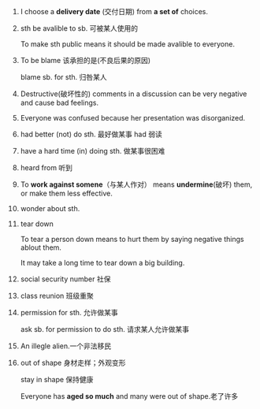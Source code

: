 1. I choose a **delivery date** (交付日期) from **a set of** choices.

2. sth be avalible to sb. 可被某人使用的

   To make sth public means it should be made avalible to everyone.

3. To be blame 该承担的是(不良后果的原因)

    blame sb. for sth. 归咎某人

4. Destructive(破坏性的) comments in a discussion can be very negative and cause bad feelings.

5. Everyone was confused because her presentation was disorganized.

6. had better (not) do sth. 最好做某事  had 弱读

7. have a hard time (in) doing sth.  做某事很困难

8. heard from 听到

9. To **work against somene**（与某人作对） means **undermine**(破坏) them, or make them less effective.

10. wonder about sth. 

11. tear down 

    To tear a person down means to hurt them by saying negative things ablout them.

    It may take a long time to tear down a big building.

12. social security number 社保

13. class reunion 班级重聚

14. permission for sth. 允许做某事

    ask sb. for permission to do sth. 请求某人允许做某事

15. An illegle alien.一个非法移民

16. out of shape 身材走样；外观变形

    stay in shape 保持健康

    Everyone has **aged so  much** and many were out of shape.老了许多

